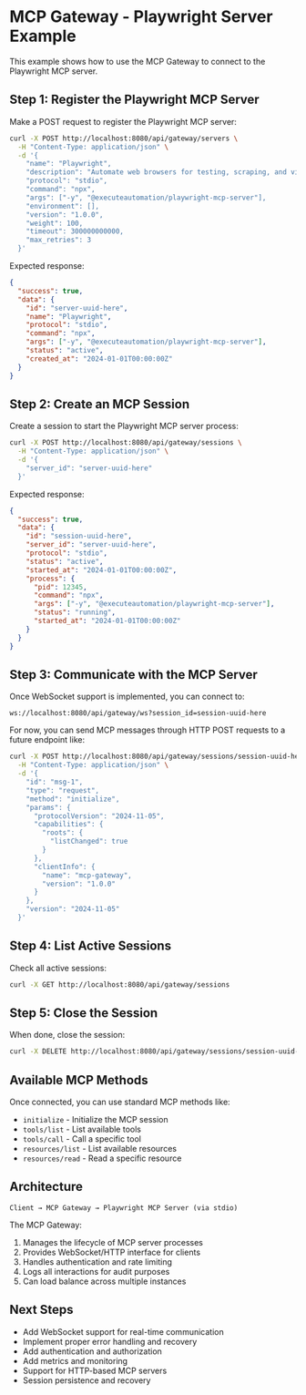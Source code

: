 # MCP Gateway - Playwright Server Example

This example shows how to use the MCP Gateway to connect to the Playwright MCP server.

## Step 1: Register the Playwright MCP Server

Make a POST request to register the Playwright MCP server:

```bash
curl -X POST http://localhost:8080/api/gateway/servers \
  -H "Content-Type: application/json" \
  -d '{
    "name": "Playwright",
    "description": "Automate web browsers for testing, scraping, and visual analysis.",
    "protocol": "stdio",
    "command": "npx",
    "args": ["-y", "@executeautomation/playwright-mcp-server"],
    "environment": [],
    "version": "1.0.0",
    "weight": 100,
    "timeout": 300000000000,
    "max_retries": 3
  }'
```

Expected response:
```json
{
  "success": true,
  "data": {
    "id": "server-uuid-here",
    "name": "Playwright",
    "protocol": "stdio",
    "command": "npx",
    "args": ["-y", "@executeautomation/playwright-mcp-server"],
    "status": "active",
    "created_at": "2024-01-01T00:00:00Z"
  }
}
```

## Step 2: Create an MCP Session

Create a session to start the Playwright MCP server process:

```bash
curl -X POST http://localhost:8080/api/gateway/sessions \
  -H "Content-Type: application/json" \
  -d '{
    "server_id": "server-uuid-here"
  }'
```

Expected response:
```json
{
  "success": true,
  "data": {
    "id": "session-uuid-here",
    "server_id": "server-uuid-here",
    "protocol": "stdio",
    "status": "active",
    "started_at": "2024-01-01T00:00:00Z",
    "process": {
      "pid": 12345,
      "command": "npx",
      "args": ["-y", "@executeautomation/playwright-mcp-server"],
      "status": "running",
      "started_at": "2024-01-01T00:00:00Z"
    }
  }
}
```

## Step 3: Communicate with the MCP Server

Once WebSocket support is implemented, you can connect to:
```
ws://localhost:8080/api/gateway/ws?session_id=session-uuid-here
```

For now, you can send MCP messages through HTTP POST requests to a future endpoint like:
```bash
curl -X POST http://localhost:8080/api/gateway/sessions/session-uuid-here/messages \
  -H "Content-Type: application/json" \
  -d '{
    "id": "msg-1",
    "type": "request",
    "method": "initialize",
    "params": {
      "protocolVersion": "2024-11-05",
      "capabilities": {
        "roots": {
          "listChanged": true
        }
      },
      "clientInfo": {
        "name": "mcp-gateway",
        "version": "1.0.0"
      }
    },
    "version": "2024-11-05"
  }'
```

## Step 4: List Active Sessions

Check all active sessions:

```bash
curl -X GET http://localhost:8080/api/gateway/sessions
```

## Step 5: Close the Session

When done, close the session:

```bash
curl -X DELETE http://localhost:8080/api/gateway/sessions/session-uuid-here
```

## Available MCP Methods

Once connected, you can use standard MCP methods like:

- `initialize` - Initialize the MCP session
- `tools/list` - List available tools
- `tools/call` - Call a specific tool
- `resources/list` - List available resources
- `resources/read` - Read a specific resource

## Architecture

```
Client → MCP Gateway → Playwright MCP Server (via stdio)
```

The MCP Gateway:
1. Manages the lifecycle of MCP server processes
2. Provides WebSocket/HTTP interface for clients
3. Handles authentication and rate limiting
4. Logs all interactions for audit purposes
5. Can load balance across multiple instances

## Next Steps

- Add WebSocket support for real-time communication
- Implement proper error handling and recovery
- Add authentication and authorization
- Add metrics and monitoring
- Support for HTTP-based MCP servers
- Session persistence and recovery
